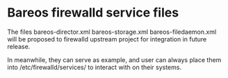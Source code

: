 # Bareos firewalld service files

The files bareos-director.xml bareos-storage.xml bareos-filedaemon.xml
will be proposed to firewalld upstream project for integration in future
release.

In meanwhile, they can serve as example, and user can always place them
into /etc/firewalld/services/ to interact with on their systems.

